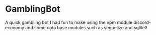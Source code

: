 # GamblingBot
A quick gambling bot I had fun to make using the npm module discord-economy and some data base modules such as sequelize and sqlite3

